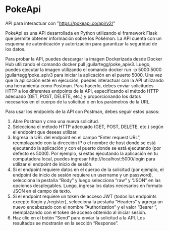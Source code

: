 # PokeApi
API para interactuar con "https://pokeapi.co/api/v2/"

PokeApi es una API desarrollada en Python utilizando el framework 
Flask que permite obtener información sobre los Pokémon. La API 
cuenta con un esquema de autenticación y autorización para 
garantizar la seguridad de los datos.


Para probar la API, puedes descargar la imagen Dockerizada desde 
Docker Hub utilizando el comando docker pull jguilartegg/poke_apiv3. Luego, 
puedes ejecutar la imagen utilizando el comando docker run -p 5000:5000 
jguilartegg/poke_apiv3 para iniciar la aplicación en el puerto 5000.
Una vez que la aplicación esté en ejecución, puedes interactuar con la 
API utilizando una herramienta como Postman. Para hacerlo, debes 
enviar solicitudes HTTP a los diferentes endpoints de la API, 
especificando el método HTTP adecuado (GET, POST, DELETE, etc.) 
y proporcionando los datos necesarios en el cuerpo de la solicitud o en 
los parámetros de la URL.

Para usar los endpoints de la API con Postman, debes seguir estos 
pasos:
1. Abre Postman y crea una nueva solicitud.
2. Selecciona el método HTTP adecuado (GET, POST, DELETE, 
etc.) según el endpoint que deseas utilizar.
3. Ingresa la URL del endpoint en el campo “Enter request URL”, 
reemplazando <host> con la dirección IP o el nombre de host 
donde se está ejecutando la aplicación y <port> con el puerto 
donde se está ejecutando (por defecto es 5000). Por ejemplo, si 
estás ejecutando la aplicación en tu computadora local, puedes 
ingresar http://localhost:5000/login para utilizar el endpoint de inicio de 
sesión.
4. Si el endpoint requiere datos en el cuerpo de la solicitud (por 
ejemplo, el endpoint de inicio de sesión requiere un username y un 
password), selecciona la pestaña “Body” y luego selecciona “raw” y 
“JSON” en las opciones desplegables. Luego, ingresa los datos 
necesarios en formato JSON en el campo de texto.
5. Si el endpoint requiere un token de acceso JWT (todos los 
endpoints excepto /login y /register), selecciona la pestaña 
“Headers” y agrega un nuevo encabezado con el nombre 
“Authorization” y el valor “Bearer <token>”, reemplazando <token>
con el token de acceso obtenido al iniciar sesión.
6. Haz clic en el botón “Send” para enviar la solicitud a la API. Los 
resultados se mostrarán en la sección “Response”.
